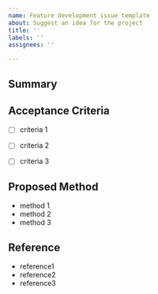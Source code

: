 ```yaml
---
name: Feature development issue template
about: Suggest an idea for the project
title: ''
labels: ''
assignees: ''

---
```


## Summary


## Acceptance Criteria
- [ ] criteria 1
- [ ] criteria 2
- [ ] criteria 3


## Proposed Method
- method 1
- method 2
- method 3


## Reference
- reference1
- reference2
- reference3
